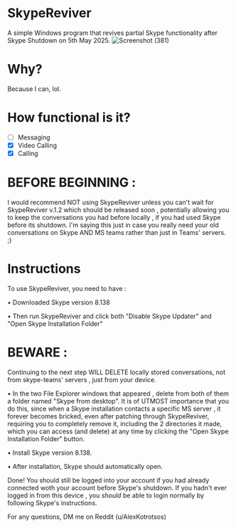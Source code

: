 # SkypeReviver
A simple Windows program that revives partial Skype functionality after Skype Shutdown on 5th May 2025.
![Screenshot (381)](https://github.com/user-attachments/assets/06f58afa-1c94-433a-a2ea-20b57f21c9f7)

# Why?
Because I can, lol.

# How functional is it?
- [ ]  Messaging
- [X]  Video Calling
- [X]  Calling

# BEFORE BEGINNING :

I would recommend NOT using SkypeReviver unless you can't wait for 
SkypeReviver v.1.2 which should be released soon , potentially allowing you to keep the conversations
you had before locally , if you had used Skype before its shutdown. I'm saying this just in case you really need your
old conversations on Skype AND MS teams rather than just in Teams' servers. ;)

# Instructions

To use SkypeReviver, you need to have :

• Downloaded Skype version 8.138

• Then run SkypeReviver and click both "Disable Skype Updater" and "Open Skype Installation Folder"

# BEWARE : 

Continuing to the next step WILL DELETE locally stored conversations,
not from skype-teams' servers , just from your device.

• In the two File Explorer windows that appeared , delete from both of them a folder named "Skype from desktop".
It is of UTMOST importance that you do this, since when a Skype installation contacts a specific MS server , it forever becomes bricked,
even after patching through SkypeReviver, requiring you to completely remove it, including the 2 directories it made, which you can access (and delete) at any time by 
clicking the "Open Skype Installation Folder" button.

• Install Skype version 8.138.

• After installation, Skype should automatically open.

Done! You should still be logged into your account if you had already connected woth your account before Skype's shutdown.
If you hadn't ever logged in from this device , you *should* be able to login normally by following Skype's instructions.

For any questions, DM me on Reddit (u/AlexKotrotsos)
